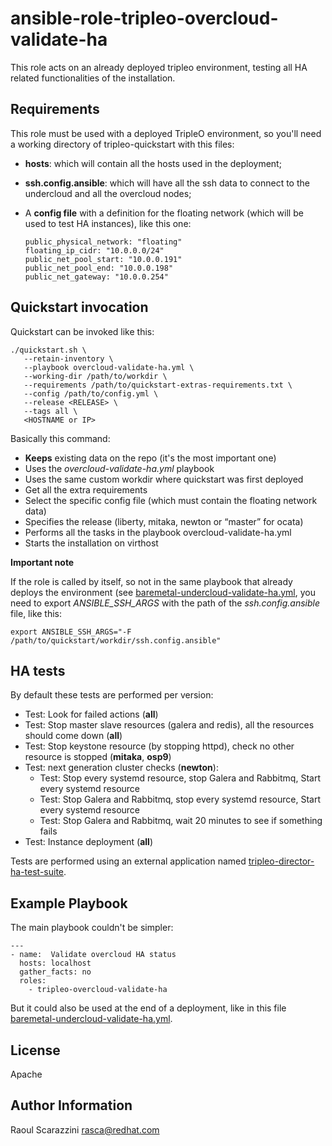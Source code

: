 ansible-role-tripleo-overcloud-validate-ha
==========================================

This role acts on an already deployed tripleo environment, testing all HA related functionalities of the installation.

Requirements
------------

This role must be used with a deployed TripleO environment, so you'll need a working directory of tripleo-quickstart with this files:

- **hosts**: which will contain all the hosts used in the deployment;
- **ssh.config.ansible**: which will have all the ssh data to connect to the undercloud and all the overcloud nodes;
- A **config file** with a definition for the floating network (which will be used to test HA instances), like this one:

      public_physical_network: "floating"
      floating_ip_cidr: "10.0.0.0/24"
      public_net_pool_start: "10.0.0.191"
      public_net_pool_end: "10.0.0.198"
      public_net_gateway: "10.0.0.254"    

Quickstart invocation
---------------------

Quickstart can be invoked like this:

    ./quickstart.sh \
       --retain-inventory \
       --playbook overcloud-validate-ha.yml \
       --working-dir /path/to/workdir \
       --requirements /path/to/quickstart-extras-requirements.txt \
       --config /path/to/config.yml \
       --release <RELEASE> \
       --tags all \
       <HOSTNAME or IP>

Basically this command:

- **Keeps** existing data on the repo (it's the most important one)
- Uses the *overcloud-validate-ha.yml* playbook
- Uses the same custom workdir where quickstart was first deployed
- Get all the extra requirements
- Select the specific config file (which must contain the floating network data)
- Specifies the release (liberty, mitaka, newton or “master” for ocata)
- Performs all the tasks in the playbook overcloud-validate-ha.yml
- Starts the installation on virthost

**Important note**

If the role is called by itself, so not in the same playbook that already deploys the environment (see [baremetal-undercloud-validate-ha.yml](https://github.com/redhat-openstack/ansible-role-tripleo-baremetal-undercloud/blob/master/playbooks/baremetal-undercloud-validate-ha.yml), you need to export *ANSIBLE_SSH_ARGS* with the path of the *ssh.config.ansible* file, like this:

    export ANSIBLE_SSH_ARGS="-F /path/to/quickstart/workdir/ssh.config.ansible"

HA tests
--------

By default these tests are performed per version:

- Test: Look for failed actions (**all**)
- Test: Stop master slave resources (galera and redis), all the resources should come down (**all**)
- Test: Stop keystone resource (by stopping httpd), check no other resource is stopped (**mitaka**, **osp9**)
- Test: next generation cluster checks (**newton**):
  - Test: Stop every systemd resource, stop Galera and Rabbitmq, Start every systemd resource
  - Test: Stop Galera and Rabbitmq, stop every systemd resource, Start every systemd resource
  - Test: Stop Galera and Rabbitmq, wait 20 minutes to see if something fails
- Test: Instance deployment (**all**)

Tests are performed using an external application named [tripleo-director-ha-test-suite](https://github.com/rscarazz/tripleo-director-ha-test-suite).

Example Playbook
----------------

The main playbook couldn't be simpler:

    ---
    - name:  Validate overcloud HA status
      hosts: localhost
      gather_facts: no
      roles:
        - tripleo-overcloud-validate-ha

But it could also be used at the end of a deployment, like in this file [baremetal-undercloud-validate-ha.yml](https://github.com/redhat-openstack/ansible-role-tripleo-baremetal-undercloud/blob/master/playbooks/baremetal-undercloud-validate-ha.yml).

License
-------

Apache

Author Information
------------------

Raoul Scarazzini <rasca@redhat.com>
